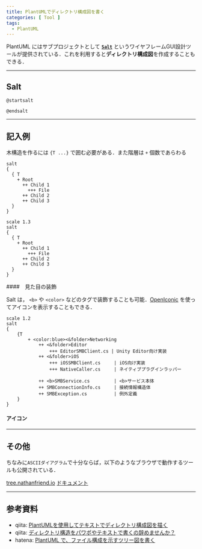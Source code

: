 ```yaml
---
title: PlantUMLでディレクトリ構成図を書く
categories: [ Tool ]
tags:
  - PlantUML
---
```


PlantUML にはサブプロジェクトとして [**`Salt`**][PlantUML Salt ドキュメント] というワイヤフレームGUI設計ツールが提供されている．これを利用すると**ディレクトリ構成図**を作成することもできる．


---
## Salt


```
@startsalt

@endsalt
```


---
## 記入例

木構造を作るには `{T ...}` で囲む必要がある．また階層は `+` 個数であらわる

```
salt
{
  { T
    + Root
      ++ Child 1
        +++ File
      ++ Child 2
      ++ Child 3
  }
}
```

```puml
scale 1.3
salt
{
  { T
    + Root
      ++ Child 1
        +++ File
      ++ Child 2
      ++ Child 3
  }  
}
```

####　見た目の装飾

Salt は， `<b>` や `<color>` などのタグで装飾することも可能．[OpenIconic](https://plantuml.com/ja/openiconic) を使ってアイコンを表示することもできる．

```puml
scale 1.2
salt
{
    {T
        + <color:blue><&folder>Networking
            ++ <&folder>Editor
                +++ EditorSMBClient.cs | Unity Editor向け実装
            ++ <&folder>iOS
                +++ iOSSMBClient.cs     | iOS向け実装
                +++ NativeCaller.cs     | ネイティブプラグインラッパー
            
            ++ <b>SMBService.cs         | <b>サービス本体
            ++ SMBConnectionInfo.cs     | 接続情報構造体
            ++ SMBException.cs          | 例外定義
    }
}
```


#### アイコン



---
## その他

ちなみに`ASCIIダイアグラム`で十分ならば，以下のようなブラウザで動作するツールも公開されている．

[tree.nathanfriend.io](https://tree.nathanfriend.com/)
[ドキュメント](https://gitlab.com/nfriend/tree-online#what-is-this)

---
## 参考資料
- qiita: [PlantUMLを使用してテキストでディレクトリ構成図を描く](https://qiita.com/rye_442/items/4766e0b44ce671af9010)
- qiita: [ディレクトリ構造をパワポやテキストで書くの辞めませんか？](https://qiita.com/yuitomo/items/6534057e7e1e6f325e7c)
- hatena: [PlantUML で、ファイル構成を示すツリー図を書く](https://oboe2uran.hatenablog.com/entry/2025/02/13/003000)



<!-- Link -->
[PlantUML Salt ドキュメント]: https://plantuml.com/ja-dark/salt
